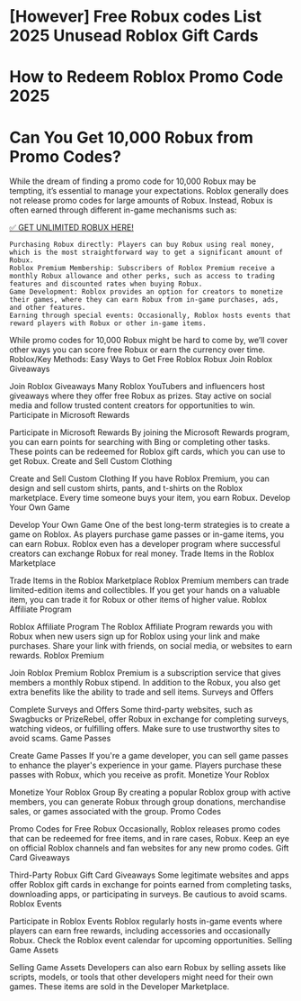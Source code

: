 # [However] Free Robux codes List 2025 Unusead Roblox Gift Cards

# How to Redeem Roblox Promo Code 2025


# Can You Get 10,000 Robux from Promo Codes?

While the dream of finding a promo code for 10,000 Robux may be tempting, it’s essential to manage your expectations. Roblox generally does not release promo codes for large amounts of Robux. Instead, Robux is often earned through different in-game mechanisms such as:


[✅ GET UNLIMITED ROBUX HERE!](https://appbitly.com/Roblox-2025)



    Purchasing Robux directly: Players can buy Robux using real money, which is the most straightforward way to get a significant amount of Robux.
    Roblox Premium Membership: Subscribers of Roblox Premium receive a monthly Robux allowance and other perks, such as access to trading features and discounted rates when buying Robux.
    Game Development: Roblox provides an option for creators to monetize their games, where they can earn Robux from in-game purchases, ads, and other features.
    Earning through special events: Occasionally, Roblox hosts events that reward players with Robux or other in-game items.


While promo codes for 10,000 Robux might be hard to come by, we’ll cover other ways you can score free Robux or earn the currency over time.
Roblox/Key Methods: Easy Ways to Get Free Roblox Robux
Join Roblox Giveaways

Join Roblox Giveaways Many Roblox YouTubers and influencers host giveaways where they offer free Robux as prizes. Stay active on social media and follow trusted content creators for opportunities to win.
Participate in Microsoft Rewards

Participate in Microsoft Rewards By joining the Microsoft Rewards program, you can earn points for searching with Bing or completing other tasks. These points can be redeemed for Roblox gift cards, which you can use to get Robux.
Create and Sell Custom Clothing

Create and Sell Custom Clothing If you have Roblox Premium, you can design and sell custom shirts, pants, and t-shirts on the Roblox marketplace. Every time someone buys your item, you earn Robux.
Develop Your Own Game

Develop Your Own Game One of the best long-term strategies is to create a game on Roblox. As players purchase game passes or in-game items, you can earn Robux. Roblox even has a developer program where successful creators can exchange Robux for real money.
Trade Items in the Roblox Marketplace

Trade Items in the Roblox Marketplace Roblox Premium members can trade limited-edition items and collectibles. If you get your hands on a valuable item, you can trade it for Robux or other items of higher value.
Roblox Affiliate Program

Roblox Affiliate Program The Roblox Affiliate Program rewards you with Robux when new users sign up for Roblox using your link and make purchases. Share your link with friends, on social media, or websites to earn rewards.
Roblox Premium

Join Roblox Premium Roblox Premium is a subscription service that gives members a monthly Robux stipend. In addition to the Robux, you also get extra benefits like the ability to trade and sell items.
Surveys and Offers

Complete Surveys and Offers Some third-party websites, such as Swagbucks or PrizeRebel, offer Robux in exchange for completing surveys, watching videos, or fulfilling offers. Make sure to use trustworthy sites to avoid scams.
Game Passes

Create Game Passes If you're a game developer, you can sell game passes to enhance the player's experience in your game. Players purchase these passes with Robux, which you receive as profit.
Monetize Your Roblox

Monetize Your Roblox Group By creating a popular Roblox group with active members, you can generate Robux through group donations, merchandise sales, or games associated with the group.
Promo Codes

Promo Codes for Free Robux Occasionally, Roblox releases promo codes that can be redeemed for free items, and in rare cases, Robux. Keep an eye on official Roblox channels and fan websites for any new promo codes.
Gift Card Giveaways

Third-Party Robux Gift Card Giveaways Some legitimate websites and apps offer Roblox gift cards in exchange for points earned from completing tasks, downloading apps, or participating in surveys. Be cautious to avoid scams.
Roblox Events

Participate in Roblox Events Roblox regularly hosts in-game events where players can earn free rewards, including accessories and occasionally Robux. Check the Roblox event calendar for upcoming opportunities.
Selling Game Assets

Selling Game Assets Developers can also earn Robux by selling assets like scripts, models, or tools that other developers might need for their own games. These items are sold in the Developer Marketplace.
